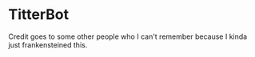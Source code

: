 # TitterBot
Credit goes to some other people who I can't remember because I kinda just frankensteined this.
